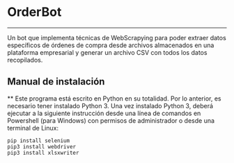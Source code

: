 # OrderBot
***
Un bot que implementa técnicas de WebScrapying para poder extraer datos específicos de órdenes de compra desde archivos almacenados en una plataforma empresarial y generar un archivo CSV con todos los datos recopilados.


## Manual de instalación
**
Este programa está escrito en Python en su totalidad. Por lo anterior, es necesario tener instalado Python 3.
Una vez instalado Python 3, deberá ejecutar a la siguiente instrucción desde una línea de comandos en Powershell (para Windows) con permisos de administrador o desde una terminal de Linux:
```
pip install selenium
pip3 install webdriver
pip3 install xlsxwriter
```


